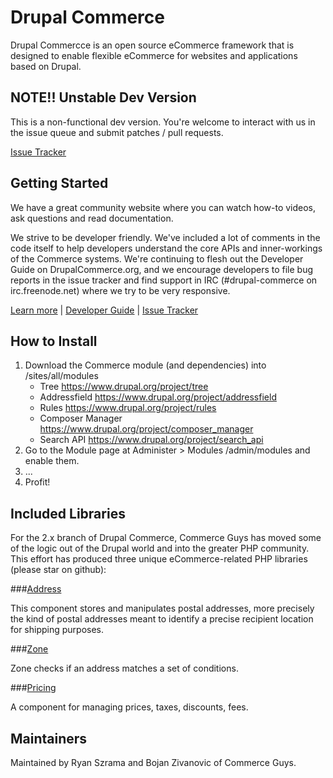 Drupal Commerce
===============

Drupal Commercce is an open source eCommerce framework that is designed to
enable flexible eCommerce for websites and applications based on Drupal.

NOTE!! Unstable Dev Version
---------------------------

This is a non-functional dev version. You're welcome to interact with us in the
issue queue and submit patches / pull requests. 

[Issue Tracker](https://drupal.org/project/issues/commerce)

Getting Started
---------------

We have a great community website where you can watch how-to videos, ask
questions and read documentation.

We strive to be developer friendly. We've included a lot of comments in the code
itself to help developers understand the core APIs and inner-workings of the
Commerce systems. We're continuing to flesh out the Developer Guide on
DrupalCommerce.org, and we encourage developers to file bug reports in the issue
tracker and find support in IRC (#drupal-commerce on irc.freenode.net) where we
try to be very responsive.

[Learn more](https://www.drupalcommerce.org) | 
[Developer Guide](http://www.drupalcommerce.org/developer-guide) | 
[Issue Tracker](http://drupal.org/project/issues/commerce)

How to Install
--------------

1. Download the Commerce module (and dependencies) into /sites/all/modules
   - Tree              https://www.drupal.org/project/tree
   - Addressfield      https://www.drupal.org/project/addressfield
   - Rules             https://www.drupal.org/project/rules
   - Composer Manager  https://www.drupal.org/project/composer_manager
   - Search API        https://www.drupal.org/project/search_api
2. Go to the Module page at Administer > Modules /admin/modules and enable them.
3. ...
4. Profit!

Included Libraries
------------------

For the 2.x branch of Drupal Commerce, Commerce Guys has moved some of the logic
out of the Drupal world and into the greater PHP community. This effort has
produced three unique eCommerce-related PHP libraries (please star on github):

###[Address](https://github.com/commerceguys/address)

This component stores and manipulates postal addresses, more precisely the kind of 
postal addresses meant to identify a precise recipient location for shipping purposes.

###[Zone](https://github.com/commerceguys/zone)

Zone checks if an address matches a set of conditions.

###[Pricing](https://github.com/commerceguys/pricing)

A component for managing prices, taxes, discounts, fees.

Maintainers
-----------

Maintained by Ryan Szrama and Bojan Zivanovic of Commerce Guys.
